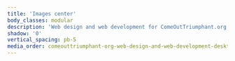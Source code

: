 ```yaml
---
title: 'Images center'
body_classes: modular
description: 'Web design and web development for ComeOutTriumphant.org home page on desktop'
shadow: '0'
vertical_spacing: pb-5
media_order: comeouttriumphant-org-web-design-and-web-development-desktop-1.jpg
---
```


